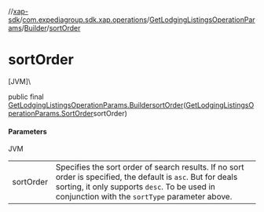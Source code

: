 //[xap-sdk](../../../../index.md)/[com.expediagroup.sdk.xap.operations](../../index.md)/[GetLodgingListingsOperationParams](../index.md)/[Builder](index.md)/[sortOrder](sort-order.md)

# sortOrder

[JVM]\

public final [GetLodgingListingsOperationParams.Builder](index.md)[sortOrder](sort-order.md)([GetLodgingListingsOperationParams.SortOrder](../-sort-order/index.md)sortOrder)

#### Parameters

JVM

| | |
|---|---|
| sortOrder | Specifies the sort order of search results.  If no sort order is specified, the default is `asc`. But for deals sorting, it only supports `desc`.  To be used in conjunction with the `sortType` parameter above. |
